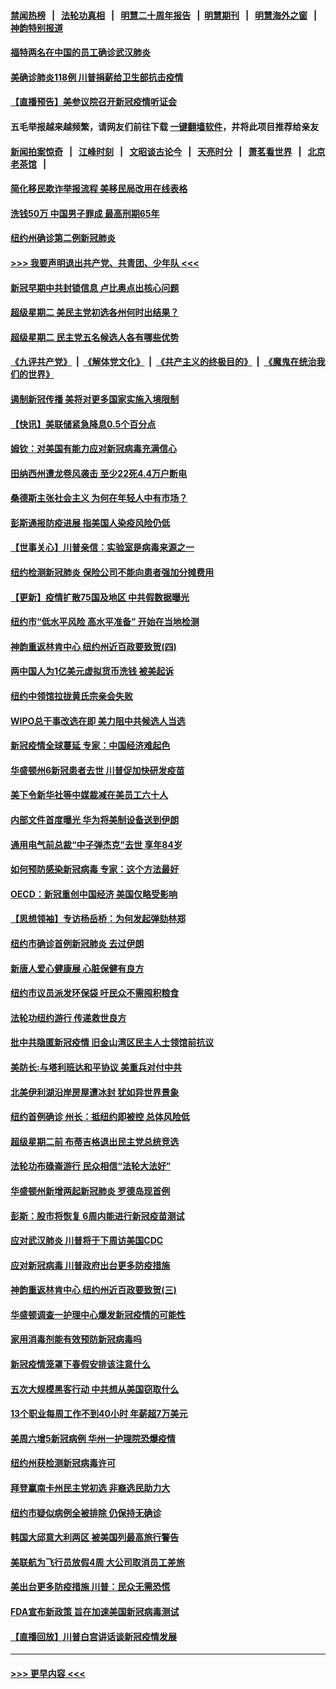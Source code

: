 #### [禁闻热榜](热点新闻.md?=0)  &nbsp;&nbsp;|&nbsp;&nbsp; [法轮功真相](https://github.com/gfw-breaker/truth/blob/master/README.md?=0) &nbsp;&nbsp;|&nbsp;&nbsp; [明慧二十周年报告](https://github.com/gfw-breaker/mh-reports/blob/master/README.md?=0) &nbsp;&nbsp;|&nbsp;&nbsp;[明慧期刊](https://github.com/gfw-breaker/mh-qikan) &nbsp;&nbsp;|&nbsp;&nbsp; [明慧海外之窗](https://github.com/gfw-breaker/mh-news/blob/master/README.md?=0) &nbsp;&nbsp;|&nbsp;&nbsp; [神韵特别报道](https://github.com/gfw-breaker/mh-news/blob/master/shenyun.md?=0)
#### [福特两名在中国的员工确诊武汉肺炎](../pages/nsc412/n11913100.md?t=03040831) 
#### [美确诊肺炎118例 川普捐薪给卫生部抗击疫情](../pages/nsc412/n11913080.md?t=03040831) 
#### [【直播预告】美参议院召开新冠疫情听证会](../pages/nsc412/n11913042.md?t=03040831) 
#### 五毛举报越来越频繁，请网友们前往下载 [一键翻墙软件](https://github.com/gfw-breaker/ssr-accounts)，并将此项目推荐给亲友
#### [新闻拍案惊奇](https://github.com/gfw-breaker/banned-news/blob/master/pages/link4.md) &nbsp;&nbsp;|&nbsp;&nbsp; [江峰时刻](https://github.com/gfw-breaker/banned-news/blob/master/pages/link4.md) &nbsp;&nbsp;|&nbsp;&nbsp; [文昭谈古论今](https://github.com/gfw-breaker/banned-news/blob/master/pages/link4.md) &nbsp;&nbsp;|&nbsp;&nbsp; [天亮时分](https://github.com/gfw-breaker/banned-news/blob/master/pages/link4.md) &nbsp;&nbsp;|&nbsp;&nbsp; [萧茗看世界](https://github.com/gfw-breaker/banned-news/blob/master/pages/link4.md) &nbsp;&nbsp;|&nbsp;&nbsp; [北京老茶馆](https://github.com/gfw-breaker/banned-news/blob/master/pages/link4.md) &nbsp;&nbsp;|&nbsp;&nbsp; 
#### [简化移民欺诈举报流程 美移民局改用在线表格](../pages/nsc412/n11913020.md?t=03040831) 
#### [洗钱50万 中国男子罪成 最高刑期65年](../pages/nsc412/n11912754.md?t=03040831) 
#### [纽约州确诊第二例新冠肺炎](../pages/nsc412/n11912735.md?t=03040831) 
#### [>>> 我要声明退出共产党、共青团、少年队 <<<](https://github.com/begood0513/goodnews/blob/master/quit/letter.md) 
#### [新冠早期中共封锁信息 卢比奥点出核心问题](../pages/nsc412/n11912630.md?t=03040831) 
#### [超级星期二 美民主党初选各州何时出结果？](../pages/nsc412/n11912565.md?t=03040831) 
#### [超级星期二 民主党五名候选人各有哪些优势](../pages/nsc412/n11912510.md?t=03040831) 
#### [《九评共产党》](https://github.com/begood0513/9ping.md/blob/master/README.md) &nbsp;|&nbsp; [《解体党文化》](../../../../jtdwh.md/blob/master/README.md)  &nbsp;|&nbsp; [《共产主义的终极目的》](../../../../gczydzjmd.md/blob/master/README.md) &nbsp;|&nbsp; [《魔鬼在统治我们的世界》](../../../../mgztzwmdsj.md/blob/master/README.md) 
#### [遏制新冠传播 美将对更多国家实施入境限制](../pages/nsc412/n11912521.md?t=03040831) 
#### [【快讯】美联储紧急降息0.5个百分点](../pages/nsc412/n11912406.md?t=03040831) 
#### [姆钦：对美国有能力应对新冠病毒充满信心](../pages/nsc412/n11912446.md?t=03040831) 
#### [田纳西州遭龙卷风袭击 至少22死4.4万户断电](../pages/nsc412/n11912066.md?t=03040831) 
#### [桑德斯主张社会主义 为何在年轻人中有市场？](../pages/nsc412/n11911086.md?t=03040831) 
#### [彭斯通报防疫进展 指美国人染疫风险仍低](../pages/nsc412/n11910872.md?t=03040831) 
#### [【世事关心】川普亲信：实验室是病毒来源之一](../pages/nsc412/n11910876.md?t=03040831) 
#### [纽约检测新冠肺炎  保险公司不能向患者强加分摊费用](../pages/nsc412/n11911167.md?t=03040831) 
#### [【更新】疫情扩散75国及地区 中共假数据曝光](../pages/nsc412/n11890652.md?t=03040831) 
#### [纽约市“低水平风险 高水平准备” 开始在当地检测](../pages/nsc412/n11911154.md?t=03040831) 
#### [神韵重返林肯中心 纽约州近百政要致贺(四)](../pages/nsc412/n11908757.md?t=03040831) 
#### [两中国人为1亿美元虚拟货币洗钱 被美起诉](../pages/nsc412/n11910880.md?t=03040831) 
#### [纽约中领馆拉拢黄氏宗亲会失败](../pages/nsc412/n11910480.md?t=03040831) 
#### [WIPO总干事改选在即 美力阻中共候选人当选](../pages/nsc412/n11910464.md?t=03040831) 
#### [新冠疫情全球蔓延 专家：中国经济难起色](../pages/nsc412/n11910439.md?t=03040831) 
#### [华盛顿州6新冠患者去世 川普促加快研发疫苗](../pages/nsc412/n11910399.md?t=03040831) 
#### [美下令新华社等中媒裁减在美员工六十人](../pages/nsc412/n11910256.md?t=03040831) 
#### [内部文件首度曝光 华为将美制设备送到伊朗](../pages/nsc412/n11910211.md?t=03040831) 
#### [通用电气前总裁“中子弹杰克”去世 享年84岁](../pages/nsc412/n11910095.md?t=03040831) 
#### [如何预防感染新冠病毒 专家：这个方法最好](../pages/nsc412/n11909928.md?t=03040831) 
#### [OECD：新冠重创中国经济 美国仅略受影响](../pages/nsc412/n11910023.md?t=03040831) 
#### [【思想领袖】专访杨岳桥：为何发起弹劾林郑](../pages/nsc412/n11810919.md?t=03040831) 
#### [纽约市确诊首例新冠肺炎  去过伊朗](../pages/nsc412/n11908737.md?t=03040831) 
#### [新唐人爱心健康展  心脏保健有良方](../pages/nsc412/n11908619.md?t=03040831) 
#### [纽约市议员派发环保袋  吁民众不需囤积粮食](../pages/nsc412/n11908742.md?t=03040831) 
#### [法轮功纽约游行 传递救世良方](../pages/nsc412/n11907831.md?t=03040831) 
#### [批中共隐匿新冠疫情  旧金山湾区民主人士领馆前抗议](../pages/nsc412/n11908761.md?t=03040831) 
#### [美防长:与塔利班达和平协议 美重兵对付中共](../pages/nsc412/n11908366.md?t=03040831) 
#### [北美伊利湖沿岸房屋遭冰封 犹如异世界景象](../pages/nsc412/n11908465.md?t=03040831) 
#### [纽约首例确诊 州长：抵纽约即被控 总体风险低](../pages/nsc412/n11908143.md?t=03040831) 
#### [超级星期二前 布蒂吉格退出民主党总统竞选](../pages/nsc412/n11908156.md?t=03040831) 
#### [法轮功布碌崙游行 民众相信“法轮大法好”](../pages/nsc412/n11907645.md?t=03040831) 
#### [华盛顿州新增两起新冠肺炎 罗德岛现首例](../pages/nsc412/n11907757.md?t=03040831) 
#### [彭斯：股市将恢复 6周内能进行新冠疫苗测试](../pages/nsc412/n11907550.md?t=03040831) 
#### [应对武汉肺炎 川普将于下周访美国CDC](../pages/nsc412/n11907493.md?t=03040831) 
#### [应对新冠病毒 川普政府出台更多防疫措施](../pages/nsc412/n11907354.md?t=03040831) 
#### [神韵重返林肯中心 纽约州近百政要致贺(三)](../pages/nsc412/n11904356.md?t=03040831) 
#### [华盛顿调查一护理中心爆发新冠疫情的可能性](../pages/nsc412/n11907230.md?t=03040831) 
#### [家用消毒剂能有效预防新冠病毒吗](../pages/nsc412/n11905553.md?t=03040831) 
#### [新冠疫情笼罩下春假安排该注意什么](../pages/nsc412/n11906890.md?t=03040831) 
#### [五次大规模黑客行动 中共想从美国窃取什么](../pages/nsc412/n11899124.md?t=03040831) 
#### [13个职业每周工作不到40小时 年薪超7万美元](../pages/nsc412/n11893686.md?t=03040831) 
#### [美周六增5新冠病例 华州一护理院恐爆疫情](../pages/nsc412/n11905823.md?t=03040831) 
#### [纽约州获检测新冠病毒许可](../pages/nsc412/n11906069.md?t=03040831) 
#### [拜登赢南卡州民主党初选 非裔选民助力大](../pages/nsc412/n11905930.md?t=03040831) 
#### [纽约市疑似病例全被排除 仍保持无确诊](../pages/nsc412/n11906039.md?t=03040831) 
#### [韩国大邱意大利两区 被美国列最高旅行警告](../pages/nsc412/n11905944.md?t=03040831) 
#### [美联航为飞行员放假4周 大公司取消员工差旅](../pages/nsc412/n11905894.md?t=03040831) 
#### [美出台更多防疫措施 川普：民众无需恐慌](../pages/nsc412/n11905747.md?t=03040831) 
#### [FDA宣布新政策 旨在加速美国新冠病毒测试](../pages/nsc412/n11905693.md?t=03040831) 
#### [【直播回放】川普白宫讲话谈新冠疫情发展](../pages/nsc412/n11905588.md?t=03040831) 

----
#### [ >>> 更早内容 <<< ](../indexes/nsc412-earlier.md)

